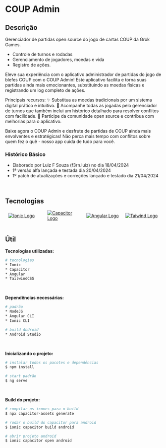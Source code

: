 # COUP Admin

## Descrição

Gerenciador de partidas open source do jogo de cartas COUP da Grok Games.

-   Controle de turnos e rodadas
-   Gerenciamento de jogadores, moedas e vida
-   Registro de ações.

Eleve sua experiência com o aplicativo administrador de partidas do jogo de blefes COUP com o COUP Admin! Este aplicativo facilita e torna suas partidas ainda mais emocionantes, substituindo as moedas físicas e registrando um log completo de ações.

Principais recursos: ✨ Substitua as moedas tradicionais por um sistema digital prático e intuitivo. 📜 Acompanhe todas as jogadas pelo gerenciador de turnos que também inclui um histórico detalhado para resolver conflitos com facilidade. 👥 Participe da comunidade open source e contribua com melhorias para o aplicativo.

Baixe agora o COUP Admin e desfrute de partidas de COUP ainda mais envolventes e estratégicas! Não perca mais tempo com conflitos sobre quem fez o quê - nosso app cuida de tudo para você.

### Histórico Básico

-   Elaborado por Luiz F Souza (f3rn.luiz) no dia 18/04/2024
-   1ª versão alfa lançada e testada dia 20/04/2024
-   1º patch de atualizações e correções lançado e testado dia 21/04/2024

<br>

## Tecnologias

<div style="display: flex; justify-content: center; align-items: center; width: 100%">
  <a href="https://ionic.io/" style="padding-left: 10px; padding-right: 10px; flex: 1; max-width: 200px; width: 100%;" target="blank"><img src="https://images.prismic.io/ionicframeworkcom/66cfdbef-e59d-463a-8e24-12cb233e9d97_ionic+logo+blue.png" alt="Ionic Logo" /></a>
  <a href="https://capacitorjs.com/" style="padding-left: 10px; padding-right: 10px; flex: 1; max-width: 200px; width: 100%;" target="blank"><img src="https://seeklogo.com/images/C/capacitor-logo-DF3634DD70-seeklogo.com.png" alt="Capacitor Logo" /></a>
  <a href="http://angular.dev/" style="padding-left: 10px; padding-right: 10px; flex: 1; max-width: 200px; width: 100%;" target="blank"><img src="https://seeklogo.com/images/A/angular-icon-logo-5FC0C40EAC-seeklogo.com.png" alt="Angular Logo" /></a>
  <a href="https://tailwindcss.com/" style="padding-left: 10px; padding-right: 10px; flex: 1; max-width: 200px; width: 100%;" target="blank"><img src="https://tailwindcss.com/_next/static/media/tailwindcss-mark.3c5441fc7a190fb1800d4a5c7f07ba4b1345a9c8.svg" alt="Taiwind Logo" /></a>
</div>

<br>

## Útil

**Tecnologias utilizadas:**

```bash
# tecnologias
* Ionic
* Capacitor
* Angular
* TailwindCSS
```

<br>

**Dependências necessárias:**

```bash
# padrão
* NodeJS
* Angular CLI
* Ionic CLI

# build Android
* Android Studio
```

<br>

**Inicializando o projeto:**

```bash
# instalar todos os pacotes e dependências
$ npm install

# start padrão
$ ng serve
```

<br>

**Build do projeto:**

```bash
# compilar os icones para o build
$ npx capacitor-assets generate

# rodar o build do capacitor para android
$ ionic capacitor build android

# abrir projeto android
$ ionic capacitor open android
```
